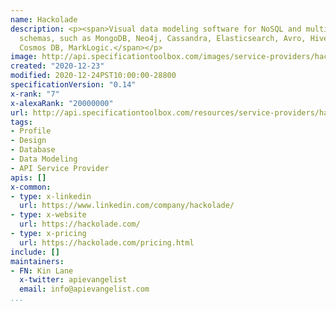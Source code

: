 ```yaml
---
name: Hackolade
description: <p><span>Visual data modeling software for NoSQL and multi-model database
  schemas, such as MongoDB, Neo4j, Cassandra, Elasticsearch, Avro, Hive, HBase DynamoDB,  Couchbase,
  Cosmos DB, MarkLogic.</span></p>
image: http://api.specificationtoolbox.com/images/service-providers/hackolade.jpg
created: "2020-12-23"
modified: 2020-12-24PST10:00:00-28800
specificationVersion: "0.14"
x-rank: "7"
x-alexaRank: "20000000"
url: http://api.specificationtoolbox.com/resources/service-providers/hackolade/
tags:
- Profile
- Design
- Database
- Data Modeling
- API Service Provider
apis: []
x-common:
- type: x-linkedin
  url: https://www.linkedin.com/company/hackolade/
- type: x-website
  url: https://hackolade.com/
- type: x-pricing
  url: https://hackolade.com/pricing.html
include: []
maintainers:
- FN: Kin Lane
  x-twitter: apievangelist
  email: info@apievangelist.com
...
```

